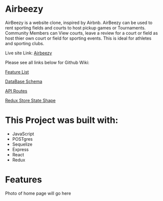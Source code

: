 # Airbeezy
AirBeezy is a website clone, inspired by Airbnb. AirBeezy can be used to rent sporting fields and courts to host pickup games or Tournaments.
Community Members can View courts, leave a review for a court or field as host thier own court or field for sporting events. This is ideal for 
athletes and sporting clubs.

Live site Link: [Airbeezy](https://airbeezy.herokuapp.com/)


Please see all links below for Github Wiki:

[Feature List](https://github.com/jayynew94/Airbeezy/wiki/Feature-List)

[DataBase Schema](https://github.com/jayynew94/Airbeezy/wiki/DataBase-Schema)

[API Routes](https://github.com/jayynew94/Airbeezy/wiki/API-Documentation)

[Redux Store State Shape](https://github.com/jayynew94/Airbeezy/wiki/Redux-Store-Shape)








 # This Project was built with:
- JavaScript
- POSTgres
- Sequelize
- Express
- React
- Redux

# Features
Photo of home page will go here 



